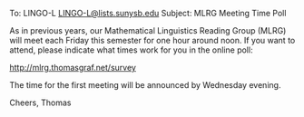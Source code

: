 To: LINGO-L <LINGO-L@lists.sunysb.edu>
Subject: MLRG Meeting Time Poll

As in previous years, our Mathematical Linguistics Reading Group 
(MLRG) will meet each Friday this semester for one hour around noon. 
If you want to attend, please indicate what times work for you in the 
online poll:

http://mlrg.thomasgraf.net/survey

The time for the first meeting will be announced by Wednesday evening.

Cheers,
  Thomas
